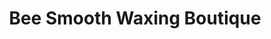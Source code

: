 ---
title: "Bee Smooth Waxing Boutique"
url: /grand-junction/bee-smooth-waxing-boutique/
shop: beauty
---